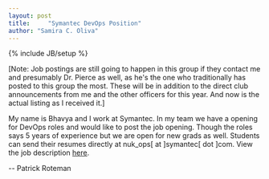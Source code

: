 ```yaml
---
layout: post
title:     "Symantec DevOps Position"
author: "Samira C. Oliva"
---
```

{% include JB/setup %}

[Note: Job postings are still going to happen in this group if they contact me and presumably Dr. Pierce as well, as he's the one who traditionally has posted to this group the most. These will be in addition to the direct club announcements from me and the other officers for this year. And now is the actual listing as I received it.]

My name is Bhavya and I work at Symantec. In my team we have a opening for DevOps roles and would like to post the job opening. Though the roles says 5 years of experience but we are open for new grads as well. Students can send their resumes directly at nuk_ops[ at ]symantec[ dot ]com. View the job description [here](http://i.imgur.com/RiSqANb.png).


-- Patrick Roteman
